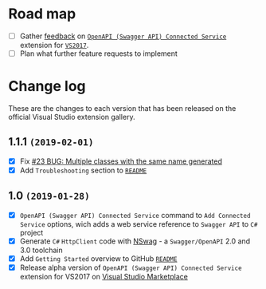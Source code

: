 # Road map

- [ ] Gather [feedback](https://github.com/dmitry-pavlov/openapi-connected-service/issues/new) on [`OpenAPI (Swagger API) Connected Service`](https://marketplace.visualstudio.com/items?itemName=dmitry-pavlov.OpenAPIConnectedService) extension for [`VS2017`](https://visualstudio.microsoft.com/vs/).
- [ ] Plan what further feature requests to implement

# Change log

These are the changes to each version that has been released on the official Visual Studio extension gallery.

## 1.1.1 `(2019-02-01)`

- [x] Fix [#23 BUG: Multiple classes with the same name generated](https://github.com/dmitry-pavlov/openapi-connected-service/issues/23)
- [x] Add `Troubleshooting` section to [`README`](https://github.com/dmitry-pavlov/openapi-connected-service/)

## 1.0 `(2019-01-28)`

- [x] `OpenAPI (Swagger API) Connected Service` command to `Add Connected Service` options, wich adds a web service reference to `Swagger API` to `C#` project
- [x] Generate `C#` `HttpClient` code with [NSwag](https://github.com/RSuter/NSwag) - a `Swagger/OpenAPI` 2.0 and 3.0 toolchain
- [x] Add `Getting Started` overview to GitHub [`README`](https://github.com/dmitry-pavlov/openapi-connected-service/)
- [x] Release alpha version of `OpenAPI (Swagger API) Connected Service` extension for VS2017 on [Visual Studio Marketplace](https://marketplace.visualstudio.com/) 
